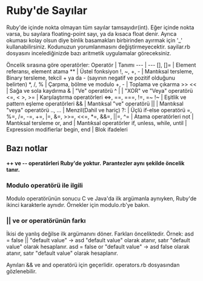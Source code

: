 # Ruby'de Sayılar

Ruby'de içinde nokta olmayan tüm sayılar tamsayıdır(int). Eğer içinde nokta varsa, bu sayılara floating-point sayı, ya da kısaca float denir.
Ayrıca okuması kolay olsun diye binlik basamakları birbirinden ayırmak için '_' kullanabilirsiniz. Kodunuzun yorumlanmasını değiştirmeyecektir.
sayilar.rb dosyasını incelediğinizde bazı aritmetik uygulamalar göreceksiniz.

Öncelik sırasına göre operatörler:
Operatör | Tanımı
--- | ---
[], []= | Element referansı, element atama
**  | Üstel fonksiyon
!, ~, +, - | Mantıksal tersleme, Binary tersleme, tekcil + ya da - (sayının negatif ve pozitif olduğunu belirten)
\*, /, % | Çarpma, bölme ve modulo
+, - | Toplama ve çıkarma
\>> << | Sağa ve sola kaydırma
&    | "Ve" operatörü
^ \| | "XOR" ve "Veya" operatörü
<=, < >, >= | Karşılaştırma operatörleri
<=>, ==, ===, !=, =~ !~ | Eşitlik ve pattern eşleme operatörleri
&& | Mantıksal "ve" operatörü
\|| | Mantıksal "veya" operatörü
.., ... | Menzil(Dahil ve hariç)
?:  | Üçlü if-else operatörü
=, %=, /=, -=, +=, |=, &=, >>=, <<=, *=, &&=, ||=, ^= | Atama operatörleri
not | Mantıksal tersleme
or, and | Mantıksal operatörler
if, unless, while, until | Expression modifierlar
begin, end | Blok ifadeleri


## Bazı notlar

**++ ve -- operatörleri Ruby'de yoktur.**
**Parantezler aynı şekilde öncelik tanır.**

### Modulo operatörü ile ilgili
Modulo operatörünün sonucu C ve Java'da ilk argümanla aynıyken, Ruby'de ikinci karakterle aynıdır. Örnekler için modulo.rb'ye bakın.

### || ve or operatörünün farkı
İkisi de yanlış değilse ilk argümanını döner. Farkları önceliktedir.
Örnek:
asd = false || "default value" -> asd "default value" olarak atanır, satır "default value" olarak hesaplanır.
asd = false or "default value" -> asd false olarak atanır, satır "default value" olarak hesaplanır.

Aynıları && ve and operatörü için geçerlidir. operators.rb dosyasından gözlenebilir.

